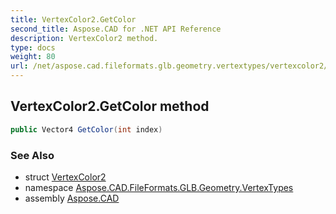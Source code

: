 ```yaml
---
title: VertexColor2.GetColor
second_title: Aspose.CAD for .NET API Reference
description: VertexColor2 method. 
type: docs
weight: 80
url: /net/aspose.cad.fileformats.glb.geometry.vertextypes/vertexcolor2/getcolor/
---
```

## VertexColor2.GetColor method

```csharp
public Vector4 GetColor(int index)
```

### See Also

* struct [VertexColor2](../)
* namespace [Aspose.CAD.FileFormats.GLB.Geometry.VertexTypes](../../vertexcolor2/)
* assembly [Aspose.CAD](../../../)


